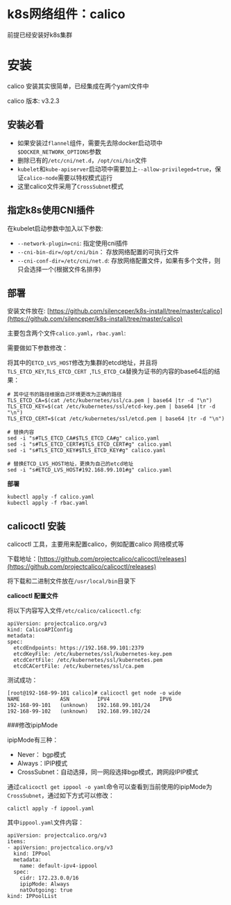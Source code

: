 # k8s网络组件：calico


前提已经安装好k8s集群

# 安装

calico 安装其实很简单，已经集成在两个yaml文件中

calico 版本: v3.2.3

## 安装必看
- 如果安装过`flannel`组件，需要先去除docker启动项中 `$DOCKER_NETWORK_OPTIONS`参数
- 删除已有的`/etc/cni/net.d`，`/opt/cni/bin`文件
- `kubelet`和`kube-apiserver`启动项中需要加上`--allow-privileged=true`，保证`calico-node`需要以特权模式运行
- 这里calico文件采用了`CrossSubnet`模式

## 指定k8s使用CNI插件
在kubelet启动参数中加入以下参数:

- `--network-plugin=cni`: 指定使用cni插件
- `--cni-bin-dir=/opt/cni/bin`： 存放网络配置的可执行文件
- `--cni-conf-dir=/etc/cni/net.d`: 存放网络配置文件，如果有多个文件，则只会选择一个(根据文件名排序)

## 部署

安装文件放在: [https://github.com/silenceper/k8s-install/tree/master/calico](https://github.com/silenceper/k8s-install/tree/master/calico)

主要包含两个文件`calico.yaml`，`rbac.yaml`:


需要做如下参数修改：

将其中的`ETCD_LVS_HOST`修改为集群的etcd地址，并且将`TLS_ETCD_KEY`,`TLS_ETCD_CERT `,`TLS_ETCD_CA`替换为证书的内容的base64后的结果：


```
# 其中证书的路径根据自己环境更改为正确的路径
TLS_ETCD_CA=$(cat /etc/kubernetes/ssl/ca.pem | base64 |tr -d "\n")
TLS_ETCD_KEY=$(cat /etc/kubernetes/ssl/etcd-key.pem | base64 |tr -d "\n")
TLS_ETCD_CERT=$(cat /etc/kubernetes/ssl/etcd.pem | base64 |tr -d "\n")

# 替换内容
sed -i "s#TLS_ETCD_CA#$TLS_ETCD_CA#g" calico.yaml
sed -i "s#TLS_ETCD_CERT#$TLS_ETCD_CERT#g" calico.yaml
sed -i "s#TLS_ETCD_KEY#$TLS_ETCD_KEY#g" calico.yaml

# 替换ETCD_LVS_HOST地址，更换为自己的etcd地址
sed -i "s#ETCD_LVS_HOST#192.168.99.101#g" calico.yaml
```

**部署**

```
kubectl apply -f calico.yaml
kubectl apply -f rbac.yaml
```

## calicoctl 安装

calicoctl 工具，主要用来配置calico，例如配置calico 网络模式等

下载地址：[https://github.com/projectcalico/calicoctl/releases](https://github.com/projectcalico/calicoctl/releases)

将下载和二进制文件放在`/usr/local/bin`目录下

**calicoctl 配置文件**

将以下内容写入文件`/etc/calico/calicoctl.cfg`:

```
apiVersion: projectcalico.org/v3
kind: CalicoAPIConfig
metadata:
spec:
  etcdEndpoints: https://192.168.99.101:2379
  etcdKeyFile: /etc/kubernetes/ssl/kubernetes-key.pem
  etcdCertFile: /etc/kubernetes/ssl/kubernetes.pem
  etcdCACertFile: /etc/kubernetes/ssl/ca.pem
```
测试成功：

```
[root@192-168-99-101 calico]# calicoctl get node -o wide
NAME             ASN         IPV4                IPV6
192-168-99-101   (unknown)   192.168.99.101/24
192-168-99-102   (unknown)   192.168.99.102/24
```

###修改ipipMode

ipipMode有三种：

- Never： bgp模式
- Always：IPIP模式
- CrossSubnet：自动选择，同一网段选择bgp模式，跨网段IPIP模式


通过`calicoctl get ippool -o yaml`命令可以查看到当前使用的ipipMode为`CrossSubnet`，通过如下方式可以修改：

`calictl apply -f ippool.yaml`

其中`ippool.yaml`文件内容：

```
apiVersion: projectcalico.org/v3
items:
- apiVersion: projectcalico.org/v3
  kind: IPPool
  metadata:
    name: default-ipv4-ippool
  spec:
    cidr: 172.23.0.0/16
    ipipMode: Always
    natOutgoing: true
kind: IPPoolList
```



 







